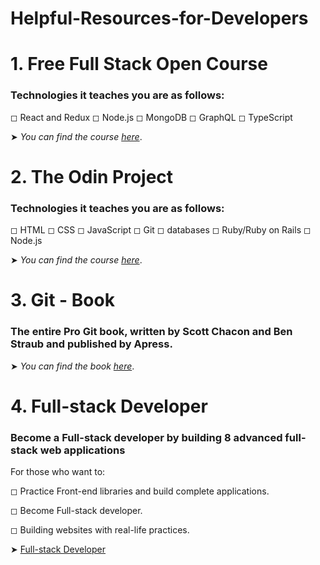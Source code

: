 # Helpful-Resources-for-Developers
# 1. Free Full Stack Open Course 

### Technologies it teaches you are as follows:

◻ React and Redux
◻ Node.js
◻ MongoDB
◻ GraphQL
◻ TypeScript

➤ *You can find the course [here](https://fullstackopen.com/en/)*.

# 2. The Odin Project

### Technologies it teaches you are as follows:

◻ HTML 
◻ CSS 
◻ JavaScript 
◻ Git 
◻ databases 
◻ Ruby/Ruby on Rails 
◻ Node.js

➤ *You can find the course [here](https://www.theodinproject.com/)*.

# 3. Git - Book

### The entire Pro Git book, written by Scott Chacon and Ben Straub and published by Apress.

➤ *You can find the book [here](https://git-scm.com/book/en/v2)*.

# 4. Full-stack Developer

### Become a Full-stack developer by building 8 advanced full-stack web applications

For those who want to:

◻ Practice Front-end libraries and build complete applications.

◻ Become Full-stack developer.

◻ Building websites with real-life practices.

➤ [Full-stack Developer](https://devchallenges.io/paths/full-stack-developer)
